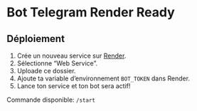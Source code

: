 # Bot Telegram Render Ready

## Déploiement

1. Crée un nouveau service sur [Render](https://render.com).
2. Sélectionne “Web Service”.
3. Uploade ce dossier.
4. Ajoute ta variable d’environnement `BOT_TOKEN` dans Render.
5. Lance ton service et ton bot sera actif!

Commande disponible: `/start`
